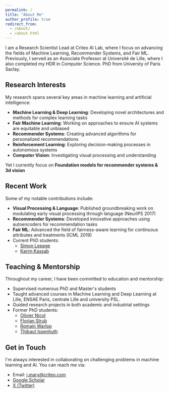 ```yaml
---
permalink: /
title: "About Me"
author_profile: true
redirect_from: 
  - /about/
  - /about.html
---
```


I am a Research Scientist Lead at Criteo AI Lab, where I focus on advancing the fields of Machine Learning, Recommender Systems, and Fair ML. Previously, I served as an Associate Professor at Université de Lille, where I also completed my HDR in Computer Science. PhD from Universty of Paris Saclay.

## Research Interests

My research spans several key areas in machine learning and artificial intelligence:

* **Machine Learning & Deep Learning**: Developing novel architectures and methods for complex learning tasks
* **Fair Machine Learning**: Working on approaches to ensure AI systems are equitable and unbiased
* **Recommender Systems**: Creating advanced algorithms for personalized recommendations
* **Reinforcement Learning**: Exploring decision-making processes in autonomous systems
* **Computer Vision**: Investigating visual processing and understanding

Yet I currently focus on **Foundation models for recommender systems & 3d vision**

## Recent Work

Some of my notable contributions include:

* **Visual Processing & Language**: Published groundbreaking work on modulating early visual processing through language (NeurIPS 2017)
* **Recommender Systems**: Developed innovative approaches using autoencoders for recommendation tasks
* **Fair ML**: Advanced the field of fairness-aware learning for continuous attributes and treatments (ICML 2019)
* Current PhD students:
  * [Simon Lepage](https://www.linkedin.com/in/simon-lepage-a70815294/?originalSubdomain=fr)
  * [Karim Kassab](https://www.linkedin.com/in/karim-kassab-37bb61193/?originalSubdomain=fr)



## Teaching & Mentorship

Throughout my career, I have been committed to education and mentorship:

* Supervised numerous PhD and Master's students
* Taught advanced courses in Machine Learning and Deep Learning at Lille, ENSAE Paris, centrale Lille and university PSL.  
* Guided research projects in both academic and industrial settings
* Former PhD students:
  * [Olivier Nicol](https://www.linkedin.com/in/olivier-nicol-82407674/?originalSubdomain=fr)
  * [Florian Strub](https://www.linkedin.com/in/florian-strub-64443527/?originalSubdomain=fr)
  * [Romain Warlop](https://www.linkedin.com/in/romain-warlop-phd-8063466b/?originalSubdomain=fr)
  * [Thibaut Issenhuth](https://www.linkedin.com/in/thibautissenhuth/?originalSubdomain=fr)




## Get in Touch

I'm always interested in collaborating on challenging problems in machine learning and AI. You can reach me via:

* Email: j.mary@criteo.com
* [Google Scholar](https://scholar.google.com/citations?user=T3dQRjAAAAAJ&hl=fr)
* [X (Twitter)](https://x.com/JeremieMary)

